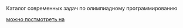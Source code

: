 Каталог современных задач по олимпиадному программированию

[можно постмотреть на](https://olymp-catalog.nikita-prog-art.repl.co/)
